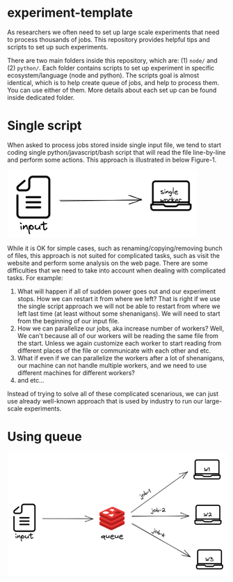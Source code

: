 # experiment-template
As researchers we often need to set up large scale experiments that need to process thousands of jobs. This repository provides helpful tips and scripts to set up such experiments.

There are two main folders inside this repository, which are: (1) `node/` and (2) `python/`. Each folder contains scripts to set up experiment in specific ecosystem/language (node and python). The scripts goal is almost identical, which is to help create queue of jobs, and help to process them. You can use either of them. More details about each set up can be found inside dedicated folder. 

# Single script
When asked to process jobs stored inside single input file, we tend to start coding single python/javascript/bash script that will read the file line-by-line and perform some actions. This approach is illustrated in below Figure-1. 

![Single](https://github.com/rekap-ncsu/experiment-template/blob/main/single-worker.png?raw=true)

While it is OK for simple cases, such as renaming/copying/removing bunch of files, this approach is not suited for complicated tasks, such as visit the website and perform some analysis on the web page. There are some difficulties that we need to take into account when dealing with complicated tasks. For example:

1. What will happen if all of sudden power goes out and our experiment stops. How we can restart it from where we left? That is right if we use the single script approach we will not be able to restart from where we left last time (at least without some shenanigans). We will need to start from the beginning of our input file.
2. How we can parallelize our jobs, aka increase number of workers? Well, We can't because all of our workers will be reading the same file from the start. Unless we again customize each worker to start reading from different places of the file or communicate with each other and etc. 
3. What if even if we can parallelize the workers after a lot of shenanigans, our machine can not handle multiple workers, and we need to use different machines for different workers?
4. and etc...

Instead of trying to solve all of these complicated scenarious, we can just use already well-known approach that is used by industry to run our large-scale experiments. 

# Using queue

![Redis-queue](https://github.com/rekap-ncsu/experiment-template/blob/main/redis-queue.png?raw=true)
